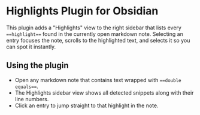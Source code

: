 # Highlights Plugin for Obsidian

This plugin adds a "Highlights" view to the right sidebar that lists every `==highlight==` found in the currently open markdown note. Selecting an entry focuses the note, scrolls to the highlighted text, and selects it so you can spot it instantly.

## Using the plugin

- Open any markdown note that contains text wrapped with `==double equals==`.
- The Highlights sidebar view shows all detected snippets along with their line numbers.
- Click an entry to jump straight to that highlight in the note.
